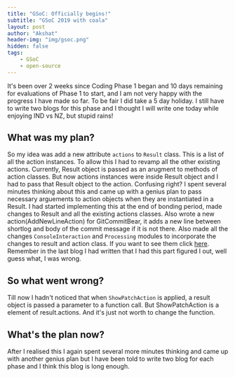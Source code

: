 ```yaml
---
title: "GSoC: Officially begins!"
subtitle: "GSoC 2019 with coala"
layout: post
author: "Akshat"
header-img: "img/gsoc.png"
hidden: false
tags:
    - GSoC
    - open-source
---
```


 It's been over 2 weeks since Coding Phase 1 began and 10 days remaining for evaluations of Phase 1 to start, and I am not very happy with the progress I have made so far. To be fair I did take a 5 day holiday. I still have to write two blogs for this phase and I thought I will write one today while enjoying IND vs NZ, but stupid rains! 

## What was my plan?

 So my idea was add a new attribute `actions` to `Result` class. This is a list of all the action instances. To allow this I had to revamp all the other existing actions. Currently, Result object is passed as an arugment to methods of action classes. But now actions instances were inside Result object and I had to pass that Result object to the action. Confusing right?
 I spent several minutes thinking about this and came up with a genius plan to pass necessary arguements to action objects when they are instantiated in a Result. I had started implementing this at the end of bonding period, made changes to Result and all the existing actions classes. Also wrote a new action(AddNewLineAction) for GitCommitBear, it adds a new line between shortlog and body of the commit message if it is not there. Also made all the changes `ConsoleInteraction` and `Processing` modules to incorporate the changes to result and action class. If you want to see them click [here](https://github.com/akshatkarani/coala/pull/2). Remember in the last blog I had written that I had this part figured I out, well guess what, I was wrong.

## So what went wrong?

 Till now I hadn't noticed that when `ShowPatchAction` is applied, a result object is passed a parameter to a function call. But ShowPatchAction is a element of result.actions. And it's just not worth to change the function.

## What's the plan now?

 After I realised this I again spent several more minutes thinking and came up with another genius plan but I have been told to write two blog for each phase and I think this blog is long enough.